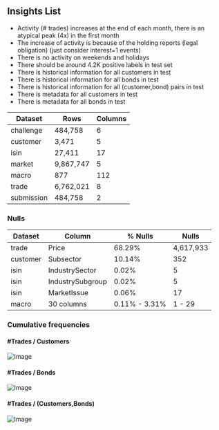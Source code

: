 ## Insights List
- Activity (# trades) increases at the end of each month, there is an atypical peak (4x) in the first month
- The increase of activity is because of the holding reports (legal obligation) (just consider interest=1 events)
- There is no activity on weekends and holidays
- There should be around 4.2K positive labels in test set
- There is historical information for all customers in test
- There is historical information for all bonds in test
- There is historical information for all (customer,bond) pairs in test
- There is metadata for all customers in test
- There is metadata for all bonds in test

| Dataset | Rows | Columns | 
| ------- | ---- | ------- |
| challenge  |   484,758 |   6 |
| customer   |     3,471 |   5 |
| isin       |    27,411 |  17 |
| market     | 9,867,747 |   5 |
| macro      |       877 | 112 |
| trade      | 6,762,021 |   8 |
| submission |   484,758 |   2 |

### Nulls

| Dataset  | Column | % Nulls | Nulls |
| -------  | ------ | ------- | ----- | 
| trade    | Price  | 68.29%  | 4,617,933 |
| customer | Subsector | 10.14% | 352 | 
| isin     | IndustrySector | 0.02% | 5 |
| isin     | IndustrySubgroup | 0.02% | 5 |
| isin     | MarketIssue | 0.06% | 17 |
| macro | 30 columns | 0.11% - 3.31% | 1 - 29 |

### Cumulative frequencies

#### #Trades / Customers

![Image](https://raw.githubusercontent.com/Robert-Alonso/DSG-2018/master/assets/trades-customer.png?token=AFjmgS0xTYKedt2pmJhJdv8d7j3a2PI-ks5bHAe0wA%3D%3D)

#### #Trades / Bonds

![Image](https://raw.githubusercontent.com/Robert-Alonso/DSG-2018/master/assets/trades-bond.png?token=AFjmgWM0aBWq_o2EIzE60PIjZgd3S8-1ks5bHAf9wA%3D%3D)

#### #Trades / (Customers,Bonds)

![Image](https://raw.githubusercontent.com/Robert-Alonso/DSG-2018/master/assets/trades-customer%2Bbond.png?token=AFjmgeN5Epsubr_Jp2bponcxeNr34L9Qks5bHAgHwA%3D%3D)
